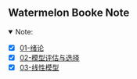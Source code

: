 ## Watermelon Booke Note
<details open>
<summary>Note:</summary>

- [x] [01-绪论](01/README.md)
- [x] [02-模型评估与选择](02/README.md)
- [x] [03-线性模型](03/README.md)
</details>